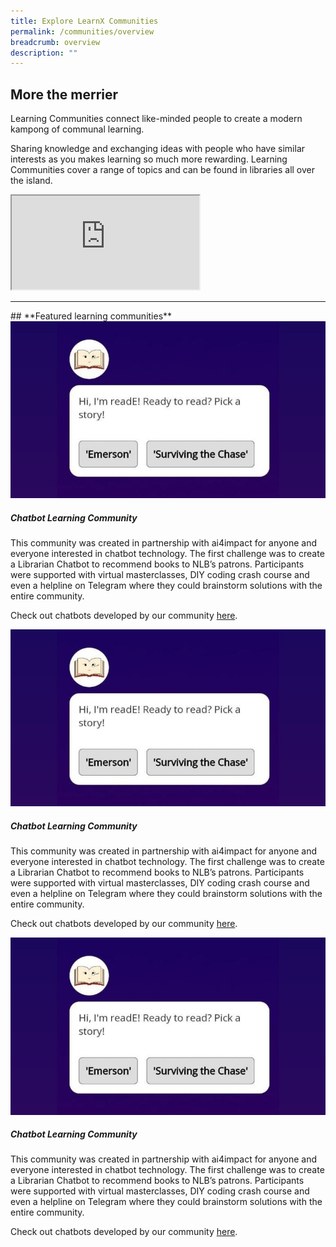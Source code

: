```yaml
---
title: Explore LearnX Communities
permalink: /communities/overview
breadcrumb: overview
description: ""
---
```

## **More the merrier**

Learning Communities connect like-minded people to create a modern kampong of communal learning.

Sharing knowledge and exchanging ideas with people who have similar interests as you makes learning so much more rewarding. Learning Communities cover a range of topics and can be found in libraries all over the island.

<div class="responsive-iframe-container ratio-16by9">
  <iframe class="responsive-iframe" src="https://www.youtube.com/embed/uOfQMXQ4lL8"></iframe>
</div>

<hr>
## **Featured learning communities**

<div class="row is-multiline">
  <div class="col is-half-tablet padding--bottom--lg">
    <img src="/images/communities-chatbot-learning-1.jpg" alt="Chatbot Learning Community">
    <div class="margin--top--lg">
      <h5 class="margin--top--md margin--bottom--md"><b>Chatbot Learning Community</b></h5>
      <p class="margin--top--md margin--bottom--md">This community was created in partnership with ai4impact for anyone and everyone interested in chatbot technology. The first challenge was to create a Librarian Chatbot to recommend books to NLB’s patrons. Participants were supported with virtual masterclasses, DIY coding crash course and even a helpline on Telegram where they could brainstorm solutions with the entire community.</p>
      <p class="margin--top--md margin--bottom--md">Check out chatbots developed by our community <a href="#">here</a>.</p>
    </div>
  </div>
  <div class="col is-half-tablet padding--bottom--lg">
    <img src="/images/communities-chatbot-learning-1.jpg" alt="Chatbot Learning Community">
    <div class="margin--top--lg">
      <h5 class="margin--top--md margin--bottom--md"><b>Chatbot Learning Community</b></h5>
      <p class="margin--top--md margin--bottom--md">This community was created in partnership with ai4impact for anyone and everyone interested in chatbot technology. The first challenge was to create a Librarian Chatbot to recommend books to NLB’s patrons. Participants were supported with virtual masterclasses, DIY coding crash course and even a helpline on Telegram where they could brainstorm solutions with the entire community.</p>
      <p class="margin--top--md margin--bottom--md">Check out chatbots developed by our community <a href="#">here</a>.</p>
    </div>
  </div>
</div>

<div class="row is-multiline">
  <div class="col is-half-tablet padding--bottom--lg">
    <img src="/images/communities-chatbot-learning-1.jpg" alt="Chatbot Learning Community">
    <div class="margin--top--lg">
      <h5 class="margin--top--md margin--bottom--md"><b>Chatbot Learning Community</b></h5>
      <p class="margin--top--md margin--bottom--md">This community was created in partnership with ai4impact for anyone and everyone interested in chatbot technology. The first challenge was to create a Librarian Chatbot to recommend books to NLB’s patrons. Participants were supported with virtual masterclasses, DIY coding crash course and even a helpline on Telegram where they could brainstorm solutions with the entire community.</p>
      <p class="margin--top--md margin--bottom--md">Check out chatbots developed by our community <a href="#">here</a>.</p>
    </div>
  </div>
  <div class="col is-half-tablet padding--bottom--lg">
  </div>
</div>